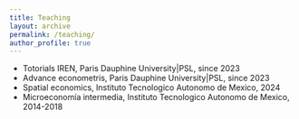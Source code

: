 ```yaml
---
title: Teaching
layout: archive
permalink: /teaching/
author_profile: true
---
```


* Totorials IREN, Paris Dauphine University|PSL, since 2023 
* Advance econometris, Paris Dauphine University|PSL, since 2023
* Spatial economics, Instituto Tecnologico Autonomo de Mexico, 2024
* Microeconomía intermedia, Instituto Tecnologico Autonomo de Mexico, 2014-2018

